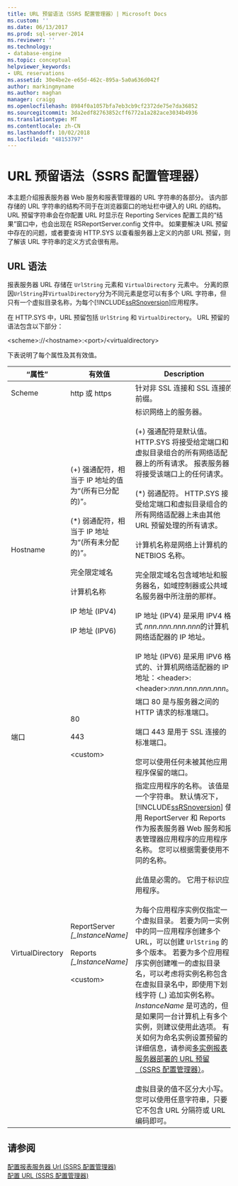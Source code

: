 ```yaml
---
title: URL 预留语法（SSRS 配置管理器）| Microsoft Docs
ms.custom: ''
ms.date: 06/13/2017
ms.prod: sql-server-2014
ms.reviewer: ''
ms.technology:
- database-engine
ms.topic: conceptual
helpviewer_keywords:
- URL reservations
ms.assetid: 30e4be2e-e65d-462c-895a-5a0a636d042f
author: markingmyname
ms.author: maghan
manager: craigg
ms.openlocfilehash: 8984f0a1057bfa7eb3cb9cf2372de75e7da36852
ms.sourcegitcommit: 3da2edf82763852cff6772a1a282ace3034b4936
ms.translationtype: MT
ms.contentlocale: zh-CN
ms.lasthandoff: 10/02/2018
ms.locfileid: "48153797"
---
```

# <a name="url-reservation-syntax--ssrs-configuration-manager"></a>URL 预留语法（SSRS 配置管理器）
  本主题介绍报表服务器 Web 服务和报表管理器的 URL 字符串的各部分。 该内部存储的 URL 字符串的结构不同于在浏览器窗口的地址栏中键入的 URL 的结构。 URL 预留字符串会在你配置 URL 时显示在 Reporting Services 配置工具的“结果”窗口中，也会出现在 RSReportServer.config 文件中。 如果要解决 URL 预留中存在的问题，或者要查询 HTTP.SYS 以查看服务器上定义的内部 URL 预留，则了解该 URL 字符串的定义方式会很有用。  
  
## <a name="url-syntax"></a>URL 语法  
 报表服务器 URL 存储在 `UrlString` 元素和 `VirtualDirectory` 元素中。 分离的原因`UrlString`并`VirtualDirectory`分为不同元素是您可以有多个 URL 字符串，但只有一个虚拟目录名称，为每个[!INCLUDE[ssRSnoversion](../../includes/ssrsnoversion-md.md)]应用程序。  
  
 在 HTTP.SYS 中，URL 预留包括 `UrlString` 和 `VirtualDirectory`。 URL 预留的语法包含以下部分：  
  
 \<scheme>://\<hostname>:\<port>/\<virtualdirectory>  
  
 下表说明了每个属性及其有效值。  
  
|“属性”|有效值|Description|  
|--------------|------------------|-----------------|  
|Scheme|http 或 https|针对非 SSL 连接和 SSL 连接的前缀。|  
|Hostname|(+) 强通配符，相当于 IP 地址的值为“(所有已分配的)”。<br /><br /> (\*) 弱通配符，相当于 IP 地址为“(所有未分配的)”。<br /><br /> 完全限定域名<br /><br /> 计算机名称<br /><br /> IP 地址 (IPV4)<br /><br /> IP 地址 (IPV6)|标识网络上的服务器。<br /><br /> (+) 强通配符是默认值。 HTTP.SYS 将接受给定端口和虚拟目录组合的所有网络适配器上的所有请求。 报表服务器将接受该端口上的任何请求。<br /><br /> (\*) 弱通配符。 HTTP.SYS 接受给定端口和虚拟目录组合的所有网络适配器上未由其他 URL 预留处理的所有请求。<br /><br /> 计算机名称是网络上计算机的 NETBIOS 名称。<br /><br /> 完全限定域名包含域地址和服务器名，如域控制器或公共域名服务器中所注册的那样。<br /><br /> IP 地址 (IPV4) 是采用 IPV4 格式 *nnn.nnn.nnn.nnn*的计算机网络适配器的 IP 地址。<br /><br /> IP 地址 (IPV6) 是采用 IPV6 格式的、计算机网络适配器的 IP 地址：\<header>:\<header>:*nnn.nnn.nnn.nnn*。|  
|端口|80<br /><br /> 443<br /><br /> \<custom>|端口 80 是与服务器之间的 HTTP 请求的标准端口。<br /><br /> 端口 443 是用于 SSL 连接的标准端口。<br /><br /> 您可以使用任何未被其他应用程序保留的端口。|  
|VirtualDirectory|ReportServer *[_InstanceName]*<br /><br /> Reports *[_InstanceName]*<br /><br /> \<custom>|指定应用程序的名称。 该值是一个字符串。 默认情况下， [!INCLUDE[ssRSnoversion](../../includes/ssrsnoversion-md.md)] 使用 ReportServer 和 Reports 作为报表服务器 Web 服务和报表管理器应用程序的应用程序名称。 您可以根据需要使用不同的名称。<br /><br /> 此值是必需的。 它用于标识应用程序。<br /><br /> 为每个应用程序实例仅指定一个虚拟目录。 若要为同一实例中的同一应用程序创建多个 URL，可以创建 `UrlString` 的多个版本。 若要为多个应用程序实例创建唯一的虚拟目录名，可以考虑将实例名称包含在虚拟目录名中，即使用下划线字符 (_) 追加实例名称。 *InstanceName* 是可选的，但是如果同一台计算机上有多个实例，则建议使用此选项。 有关如何为命名实例设置预留的详细信息，请参阅[多实例报表服务器部署的 URL 预留（SSRS 配置管理器）](url-reservations-for-multi-instance-report-server-deployments.md)。<br /><br /> 虚拟目录的值不区分大小写。 您可以使用任意字符串，只要它不包含 URL 分隔符或 URL 编码即可。|  
  
## <a name="see-also"></a>请参阅  
 [配置报表服务器 Url &#40;SSRS 配置管理器&#41;](configure-report-server-urls-ssrs-configuration-manager.md)   
 [配置 URL &#40;SSRS 配置管理器&#41;](configure-a-url-ssrs-configuration-manager.md)  
  
  
